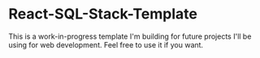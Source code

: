 # React-SQL-Stack-Template
This is a work-in-progress template I'm building for future projects I'll be using for web development. Feel free to use it if you want. 
